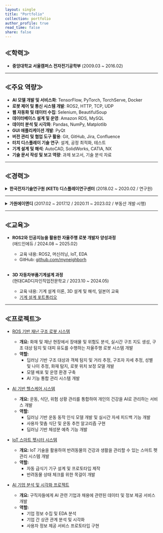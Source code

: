 ```yaml
---
layout: single
title: "Portfolio"
collection: portfolio
author_profile: true
read_time: false
share: false
---
```


<style>
  .image-grid {
    display: flex;
    flex-wrap: wrap;
    gap: 10px;
    page-break-inside: avoid;
    break-inside: avoid;
  }
  .image-grid .image-box {
    width: 48%;
    height: 200px; /* 높이 통일을 위해 수정 */
    display: flex;
    align-items: center;
    justify-content: center;
    overflow: hidden;
    page-break-inside: avoid;
    break-inside: avoid;
  }
  .image-grid .image-box img {
    width: 100%;
    height: 100%;
    object-fit: contain; /* cover 대신 contain으로 이미지 왜곡 방지 */
    page-break-inside: avoid;
    break-inside: avoid;
  }
</style>


## ≪학력≫
- **중앙대학교 서울캠퍼스 전자전기공학부** (2009.03 ~ 2016.02)

---

## ≪주요 역량≫

- **AI 모델 개발 및 서비스화**: TensorFlow, PyTorch, TorchServe, Docker  
- **로봇 제어 및 통신 시스템 개발**: ROS2, HTTP, TCP, UDP  
- **웹 자동화 및 데이터 수집**: Selenium, BeautifulSoup  
- **데이터베이스 설계 및 운영**: Amazon RDS, MySQL  
- **데이터 분석 및 시각화**: Pandas, NumPy, Matplotlib  
- **GUI 애플리케이션 개발**: PyQt  
- **버전 관리 및 협업 도구 활용**: Git, GitHub, Jira, Confluence  
- **터치 디스플레이 기술 연구**: 설계, 공정 최적화, 테스트  
- **기계 설계 및 해석**: AutoCAD, SolidWorks, CATIA, NX  
- **기술 문서 작성 및 보고 역량**: 과제 보고서, 기술 분석 자료

---

## ≪경력≫

<details>
<summary><strong>한국전자기술연구원 (KETI) 디스플레이연구센터</strong> (2018.02 ~ 2020.02 / 연구원)</summary>

<br>

<strong>(1) Metal Mesh 터치 패널 개발</strong><br>
- 기존 ITO 전극의 느린 응답 속도 및 유연기판 부적합 문제 해결<br>
- Metal Mesh 전극 구조 설계 및 Photolithography 공정 조건 최적화<br>
- 고해상도 / 고주사율 / 플렉서블 디스플레이 제품 적용 가능성 확보<br>
<div class="image-grid">
  <div class="image-box"><img src="https://github.com/user-attachments/assets/e56125d7-9042-4306-92e0-72db2b6a0070"></div>
  <div class="image-box"><img src="https://github.com/user-attachments/assets/8db5a55b-8fc4-4c98-9f78-537a87ca65ab"></div>
</div>
<br>

<strong>(2) 거울형 터치 패널 개발</strong><br>
- Metal Mesh 전극 기반 Mirror Display용 터치 패널 설계 및 공정 개발<br>
- 고투과율·고반사율을 동시에 확보한 구조 설계<br>
<div class="image-grid">
  <div class="image-box"><img src="https://github.com/user-attachments/assets/ab6cbb10-c2e8-4983-9289-3c0e2fff72ae"></div>
  <div class="image-box"></div>
</div>
<br>

<strong>(3) Stylus Pen + 손 인식 단일 Layer 터치 패널 개발</strong><br>
- Stylus Pen + 손 인식 가능한 단일 Layer 터치 패널 설계<br>
- Layer 축소로 공정 간소화 및 생산성 향상<br>
- 정부 과제 목표 성과 달성<br>
<div class="image-grid">
  <div class="image-box"><img src="https://github.com/user-attachments/assets/f6c14137-960b-4d25-9808-6596c4ad23b1"></div>
  <div class="image-box"><img src="https://github.com/user-attachments/assets/275d2b98-82fa-4c2e-8ed6-496b03551b5f"></div>
</div>
<br>

<strong>(4) 햅틱 디바이스 연구</strong><br>
- 전극 패턴 / 입력 파형 / 주파수 변화에 따른 감각 반응 실험 설계<br>
- 자극 조건에 따라 사용자별 인지 감도 및 반응 다양성 확인<br>
<div class="image-grid">
  <div class="image-box"><img src="https://github.com/user-attachments/assets/b56ba3ac-6b44-48a7-8ffe-84e9f0cae71d"></div>
  <div class="image-box"></div>
</div>
<br>

<strong>(5) Super Capacitor (EDLC) 연구</strong><br>
- EDLC 저에너지 밀도 문제 해결을 위한 실험 수행<br>
- Separator 제거 → Spacer 구조로 대체<br>
- 에너지 밀도 12~15% 향상 실험 결과 확보<br><br>

<strong>(6) 분석 및 기술 문서 작성</strong><br>
- Reverse Engineering<br>
- 디바이스 구조 / 소재 분석, 외부 의뢰 샘플 분석<br>
- 시험 결과 보고서 및 정부 과제 보고서 작성<br>
<div class="image-grid">
  <div class="image-box"><img src="https://github.com/user-attachments/assets/34b76185-33e5-46f0-942c-340f2ddd1f65"></div>
  <div class="image-box"><img src="https://github.com/user-attachments/assets/dd4082d3-6fd3-40ca-ba09-ff6527ff5f9f"></div>
</div>
<br>

<strong>(7) 장비 운용</strong><br>
- 공정 및 분석 장비 전반 운용 능력 보유<br>

<table>
  <thead>
    <tr>
      <th>장비 분류</th>
      <th>장비 목록</th>
    </tr>
  </thead>
  <tbody>
    <tr><td>포토리소그래피</td><td>Spin Coater, Mask Aligner</td></tr>
    <tr><td>디스플레이·반도체 공정</td><td>DC Sputter, Thermal Evaporator, E-beam Evaporator, O₂ Plasma Asher</td></tr>
    <tr><td>분석·연구 장비</td><td>Optical Microscope, Confocal Microscope, AFM, Alpha Step, SEM, FE-SEM, FIB, CP</td></tr>
    <tr><td>기타 장비</td><td>Keithley Source Meter, Oscilloscope, Battery Cycler, Laser Repair System, Screen Printer, Laminator, LFA, FLIR Thermography Camera</td></tr>
  </tbody>
</table>

<div class="image-grid">
  <div class="image-box"><img src="https://github.com/user-attachments/assets/4fa87b1d-596f-4fd6-9f7d-cd98e40efe96"></div>
  <div class="image-box"><img src="https://github.com/user-attachments/assets/48e3a6dc-f175-4932-bc23-a782fdfd554b"></div>
</div>
</details>

---

<details>
<summary><strong>가원에이앤디</strong> (2017.02 ~ 2017.12 / 2020.11 ~ 2023.02 / 부동산 개발·시행)</summary>

<br>

<strong>(1) 부동산 개발 및 사업화</strong><br>
- 개발 잠재 토지 발굴 → 사업 기획 및 고객 판매까지 전 과정 수행<br>
- 지역 여건 분석, 수요 예측, 사업성 검토<br><br>

<strong>(2) 현장 및 인허가 업무</strong><br>
- 공사 현장 실무 관리 및 점검<br>
- 토지 및 건축 도면 검토<br>
- 각종 인허가 진행 업무 (지자체 협의, 서류 제출 등)<br>

</details>

---

## ≪교육≫
- <strong>ROS2와 인공지능을 활용한 자율주행 로봇 개발자 양성과정</strong><br>
  (애드인에듀 / 2024.08 ~ 2025.02)<br>
  - 교육 내용: ROS2, 머신러닝, IoT, EDA<br>
  - GitHub: [github.com/myneighborh](https://github.com/myneighborh)<br><br>


- <strong>3D 자동차부품기계설계 과정</strong><br>
  (현대CAD디자인직업전문학교 / 2023.10 ~ 2024.05)<br>
  - 교육 내용: 기계 설계 이론, 3D 설계 및 해석, 일본어 교육
  - [기계 설계 포트폴리오](https://docs.google.com/presentation/d/1zHoYsQDK4suuZ4vuVmza5WFN8ShzvMDtqMorxdukd4w/edit?usp=sharing)

---

## ≪프로젝트≫

- [ROS 기반 재난 구조 로봇 시스템](https://github.com/addinedu-ros-7th/ros-repo-4)  
  - **개요:** 화재 및 재난 현장에서 장애물 및 위험도 분석, 실시간 구조 지도 생성, 구조 대상 탐지 및 대피 유도를 수행하는 자율주행 로봇 시스템 개발  
  - **역할:**  
    - 딥러닝 기반 구조 대상과 객체 탐지 및 거리 추정, 구조자 자세 추정, 성별 및 나이 추정, 화재 탐지, 로봇 위치 보정 모델 개발
    - 모델 배포 및 운영 환경 구축
    - AI 기능 통합 관리 시스템 개발

- [AI 기반 헬스케어 시스템](https://github.com/addinedu-ros-7th/deeplearning-repo-5)  
  - **개요:** 운동, 식단, 위험 상황 관리를 통합하여 개인의 건강을 AI로 관리하는 서비스 개발  
  - **역할:**  
    - 딥러닝 기반 운동 동작 인식 모델 개발 및 실시간 자세 피드백 기능 개발  
    - 사용자 맞춤 식단 및 운동 추천 알고리즘 구현  
    - 딥러닝 기반 체성분 예측 기능 개발

- [IoT 스마트 펫시터 시스템](https://github.com/addinedu-ros-7th/iot-repo-1)  
  - **개요:** IoT 기술을 활용하여 반려동물의 건강과 생활을 관리할 수 있는 스마트 펫 관리 시스템 개발  
  - **역할:**  
    - 자동 급식기 기구 설계 및 프로토타입 제작  
    - 반려동물 상태 체크를 위한 목걸이 개발
      
- [AI 기업 분석 및 시각화 프로젝트](https://github.com/addinedu-ros-7th/eda-repo-4)  
  - **개요:** 구직자들에게 AI 관련 기업과 채용에 관련된 데이터 및 정보 제공 서비스 개발  
  - **역할:**  
    - 기업 정보 수집 및 EDA 분석  
    - 기업 간 상관 관계 분석 및 시각화  
    - 사용자 정보 제공 서비스 프로토타입 구현
